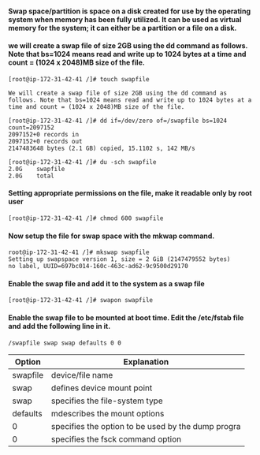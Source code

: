 #### Swap space/partition is space on a disk created for use by the operating system when memory has been fully utilized. It can be used as virtual memory for the system; it can either be a partition or a file on a disk.

#### we will create a swap file of size 2GB using the dd command as follows. Note that bs=1024 means read and write up to 1024 bytes at a time and count = (1024 x 2048)MB size of the file.

```
[root@ip-172-31-42-41 /]# touch swapfile

We will create a swap file of size 2GB using the dd command as follows. Note that bs=1024 means read and write up to 1024 bytes at a time and count = (1024 x 2048)MB size of the file.

[root@ip-172-31-42-41 /]# dd if=/dev/zero of=/swapfile bs=1024 count=2097152
2097152+0 records in
2097152+0 records out
2147483648 bytes (2.1 GB) copied, 15.1102 s, 142 MB/s

[root@ip-172-31-42-41 /]# du -sch swapfile
2.0G    swapfile
2.0G    total
```

#### Setting appropriate permissions on the file, make it readable only by root user 

```
[root@ip-172-31-42-41 /]# chmod 600 swapfile
```
#### Now setup the file for swap space with the mkwap command.

```
root@ip-172-31-42-41 /]# mkswap swapfile
Setting up swapspace version 1, size = 2 GiB (2147479552 bytes)
no label, UUID=697bc014-160c-463c-ad62-9c9500d29170
```
#### Enable the swap file and add it to the system as a swap file

```
[root@ip-172-31-42-41 /]# swapon swapfile
```
#### Enable the swap file to be mounted at boot time. Edit the /etc/fstab file and add the following line in it.

```
/swapfile swap swap defaults 0 0
```

|Option| Explanation|
|------|------------|
|swapfile| device/file name|
|swap | defines device mount point|
|swap| specifies the file-system type|
|defaults | mdescribes the mount options|
| 0| specifies the option to be used by the dump progra|
|0| specifies the fsck command option|



